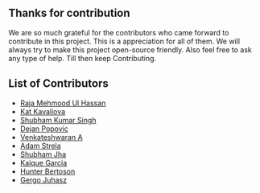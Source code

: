  ## Thanks for contribution
 
 We are so much grateful for the contributors who came forward to contribute in this project. This is a appreciation for all of them. We will always try to make this project open-source friendly. Also feel free to ask any type of help.
 Till then keep Contributing.
 
 ## List of Contributors
[comment]: <> (Add your name after a successful contribute in the project)
[comment]: <> (Format Name Github Url )

* [Raja Mehmood Ul Hassan](https://github.com/rmhassan)
* [Kat Kavaliova](https://github.com/katkava)
* [Shubham Kumar Singh](https://github.com/ShubhamKrSingh21)
* [Dejan Popovic](https://github.com/pdejan)
* [Venkateshwaran A](https://github.com/aviwar)
* [Adam Strela](https://github.com/myli14)
* [Shubham Jha](https://github.com/shubhamjha25)
* [Kaique Garcia](https://github.com/kaiquegarcia)
* [Hunter Bertoson](https://github.com/hkbertoson)
* [Gergo Juhasz](https://github.com/geryjuhasz)
